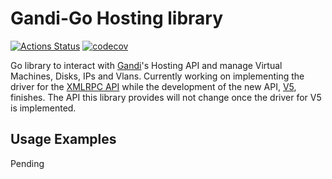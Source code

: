 # Gandi-Go Hosting library

[![Actions Status](https://wdp9fww0r9.execute-api.us-west-2.amazonaws.com/production/badge/PabloPie/Gandi-Go)](https://wdp9fww0r9.execute-api.us-west-2.amazonaws.com/production/results/PabloPie/Gandi-Go) [![codecov](https://codecov.io/gh/PabloPie/Gandi-Go/branch/master/graph/badge.svg)](https://codecov.io/gh/PabloPie/Gandi-Go) 

Go library to interact with [Gandi](https://www.gandi.net/en)'s Hosting API and manage Virtual Machines, Disks, IPs and Vlans. Currently working on implementing the driver for the [XMLRPC API](https://doc.rpc.gandi.net/overview.html) while the development of the new API, [V5](https://docs.gandi.net/en/cloud/index.html), finishes. The API this library provides will not change once the driver for V5 is implemented.

## Usage Examples

Pending
